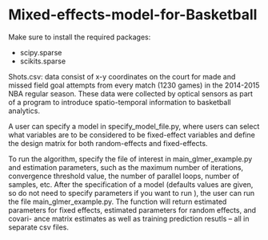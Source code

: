 # Mixed-effects-model-for-Basketball

Make sure to install the required packages:
- scipy.sparse
- scikits.sparse

Shots.csv: data consist of x-y coordinates on the court for made and missed field goal attempts from every match (1230 games) in the 2014-2015 NBA regular season. These data were collected by optical sensors as part of a program to introduce spatio-temporal information to basketball analytics.

A user can specify a model in specify_model_file.py, where users can select what variables are to be considered to be fixed-effect variables and define the design matrix for both random-effects and fixed-effects. 

To run the algorithm, specify the file of interest in main_glmer_example.py and estimation parameters, such as the maximum number of iterations, convergence threshold value, the number of parallel loops, number of samples, etc. After the specification of a model (defaults values are given, so do not need to specify parameters if you want to run ), the user can run the file main_glmer_example.py. The function will return estimated parameters for fixed effects, estimated parameters for random effects, and covari- ance matrix estimates as well as training prediction resutls – all in separate csv files.

